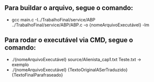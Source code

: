 ## Para buildar o arquivo, segue o comando:

- gcc main.c -I../TrabalhoFinal/service/ABP ../TrabalhoFinal/service/ABP/ABP.c -o {nomeArquivoExecutável} -lm

## Para rodar o executável via CMD, segue o comando:

- ./{nomeArquivoExecutável} source/Alienista_cap1.txt Teste.txt -> exemplo
- ./{nomeArquivoExecutável} {TextoOriginalASerTraduzido} {TextoFinalParafraseado}
